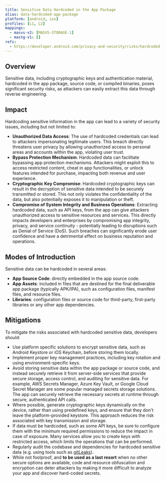 ```yaml
---
title: Sensitive Data Hardcoded in the App Package
alias: data-hardcoded-app-package
platform: [android, ios]
profiles: [L1, L2]
mappings:
  - masvs-v2: [MASVS-STORAGE-1]
  - mastg-v1: []
refs:
  - https://developer.android.com/privacy-and-security/risks/hardcoded-cryptographic-secrets
---
```


## Overview

Sensitive data, including cryptographic keys and authentication material, hardcoded in the app package, source code, or compiled binaries, poses significant security risks, as attackers can easily extract this data through reverse engineering.

## Impact

Hardcoding sensitive information in the app can lead to a variety of security issues, including but not limited to:

- **Unauthorized Data Access**: The use of hardcoded credentials can lead to attackers impersonating legitimate users. This breach directly threatens user privacy by allowing unauthorized access to personal areas and accounts within the app, violating user trust.
- **Bypass Protection Mechanism**: Hardcoded data can facilitate bypassing app protection mechanisms. Attackers might exploit this to access restricted content, cheat in app functionalities, or unlock features intended for purchase, impacting both revenue and user experience.
- **Cryptographic Key Compromise**: Hardcoded cryptographic keys can result in the decryption of sensitive data intended to be securely transmitted or stored. This not only violates the confidentiality of the data, but also potentially exposes it to manipulation or theft.
- **Compromise of System Integrity and Business Operations**: Extracting hardcoded data, such as API keys, from the app can give attackers unauthorized access to sensitive resources and services. This directly impacts developers and enterprises by compromising app integrity, privacy, and service continuity - potentially leading to disruptions such as Denial of Service (DoS). Such breaches can significantly erode user confidence and have a detrimental effect on business reputation and operations.

## Modes of Introduction

Sensitive data can be hardcoded in several areas:

- **App Source Code**: directly embedded in the app source code.
- **App Assets**: included in files that are destined for the final deliverable app package (typically APK/IPA), such as configuration files, manifest files, and resource files.
- **Libraries**: configuration files or source code for third-party, first-party libraries or any other app dependencies.

## Mitigations

To mitigate the risks associated with hardcoded sensitive data, developers should:
- Use platform specific solutions to encrypt sensitive data, such as Android Keystore or iOS Keychain, before storing them locally.
- Implement proper key management practices, including key rotation and using environment-specific keys.
- Avoid storing sensitive data within the app package or source code, and instead securely retrieve it from server-side services that provide secure storage, access control, and auditing for sensitive data. For example, AWS Secrets Manager, Azure Key Vault, or Google Cloud Secret Manager are some popular managed secrets storage solutions. The app can securely retrieve the necessary secrets at runtime through secure, authenticated API calls.
- Where possible, generate cryptographic keys dynamically on the device, rather than using predefined keys, and ensure that they don't leave the platform-provided keystore. This approach reduces the risk associated with key transmission and storage.
- If data must be hardcoded, such as some API keys, be sure to configure them with the minimum required permissions to reduce the impact in case of exposure. Many services allow you to create keys with restricted access, which limits the operations that can be performed.
- Regularly audit the codebase and dependencies for hardcoded sensitive data (e.g. using tools such as [gitLeaks](https://github.com/gitleaks/gitleaks)).
- While not foolproof, and **to be used as a last resort** when no other secure options are available, code and resource obfuscation and encryption can deter attackers by making it more difficult to analyze your app and discover hard-coded secrets.
